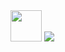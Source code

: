 <img src= "https://github.com/user-attachments/assets/0b12e208-866b-48cd-be5e-b1a2224eff09" width="50"/>


<img src="https://i.imgflip.com/9s9zsm.gif"/>
